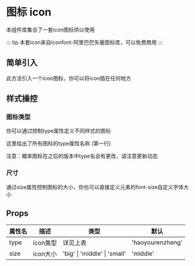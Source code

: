 # 图标 icon

本组件库集合了一套icon图标供以使用

::: tip
本套icon来自iconfont-阿里巴巴矢量图标库，可以免费商用
:::

## 简单引入

此方法引入一个icon图标，你可以将icon插在任何地方

<code-show>
<row>
<vi-icon></vi-icon>
</row>
<template v-slot:code>

``` vue
<vi-icon></vi-icon>
```

</template>
</code-show>

## 样式操控

### 图标类型

你可以通过控制type属性定义不同样式的图标

<code-show>
<row>
<vi-icon type="shanchu" class="my-icon-green"></vi-icon>
<vi-icon type="gengduo" class="my-icon-yellow"></vi-icon>
<vi-icon type="shijian"></vi-icon>
<vi-icon type="shouye" class="my-icon-pink"></vi-icon>
</row>
<template v-slot:code>

``` vue
<vi-icon type="shanchu" class="my-icon-green"></vi-icon>
<vi-icon type="gengduo" class="my-icon-yellow"></vi-icon>
<vi-icon type="shijian"></vi-icon>
<vi-icon type="shouye" class="my-icon-pink"></vi-icon>

<style>
  .my-icon-green {
    color: var(--vi-green-color2)
  }
  .my-icon-yellow {
    color: var(--vi-yellow-color2)
  }
  .my-icon-pink {
    color: var(--vi-pink-color2)
  }
</style>
```
</template>
</code-show>

这里给出了所有图标的type属性名称 (第一行)

<row>
<card v-for="name in map" :key="name[0]" :title="name[0]" :desc="name[1]">
<vi-icon :type="name[0]"></vi-icon>
</card>
</row>

注意：概率图标在之后的版本中type名会有更改，请注意更新动态

### 尺寸

通过size属性控制图标的大小，你也可以直接定义元素的font-size自定义字体大小

<code-show>
<row>
<vi-icon class="my-icon-48px"></vi-icon>
<vi-icon size="big"></vi-icon>
<vi-icon></vi-icon>
<vi-icon size="small"></vi-icon>
</row>
<template v-slot:code>

``` vue
<vi-icon class="my-icon-48px"></vi-icon>
<vi-icon type="big"></vi-icon>
<vi-icon></vi-icon>
<vi-icon type="small"></vi-icon>

<style>
  .my-icon-48px {
    font-size: 48px;
  }
</style>
```
</template>
</code-show>

## Props
| 属性名 | 描述 | 类型 | 默认 |
| - | - | - | - |
| type | icon类型 | 详见上表 | 'haoyourenzheng' |
| size | icon大小 | 'big' \| 'middle' \| 'small' | 'middle' |

<script setup>
  const map = [
    ['haoyourenzheng','好友认证'],
    ['fenxiang','分享'],
    ['paixu','排序'],
    ['gaishuai','概率'],
    ['huodong','活动'],
    ['jianshao','减少'],
    ['gengduo','更多'],
    ['quanxian','权限'],
    ['duihuan','兑换'],
    ['pinglun','评论'],
    ['faxian','发现'],
    ['lishijilu','历史记录'],
    ['shanchu','删除'],
    ['jihua','计划'],
    ['quan','券'],
    ['qianbao','钱包'],
    ['saoma','扫码'],
    ['shezhi','设置'],
    ['renzheng','认证'],
    ['shouye','首页'],
    ['qushi','趋势'],
    ['shangpin','商品'],
    ['shouji','手机'],
    ['xiazai','下载'],
    ['shanchuhaoyou','删除好友'],
    ['sousuo','搜索'],
    ['xinxi','信息'],
    ['shijian','时间'],
    ['shoucang','收藏'],
    ['shuju','数据'],
    ['tupian','图片'],
    ['xiangji','相机'],
    ['xinyongka','信用卡'],
    ['yingyong','应用'],
    ['shangchuan','上传'],
    ['shipin','视频'],
    ['tianjia','添加'],
    ['dingwei','定位'],
    ['biaoqian','标签'],
    ['bianji','编辑'],
    ['wode','我的'],
    ['dingdan','订单'],
    ['xiaoxi','消息'],
    ['tianjiahaoyou','添加好友'],
    ['yue','余额'],
    ['wenjianjia','文件夹'],
    ['ziliao','资料']
  ]
</script>


<style>
.my-icon-green {
    color: var(--vi-green-color2);
}
.my-icon-yellow {
    color: var(--vi-yellow-color2);
}
.my-icon-pink {
    color: var(--vi-pink-color2);
}
.my-icon-48px {
    font-size: 48px;
}
</style>